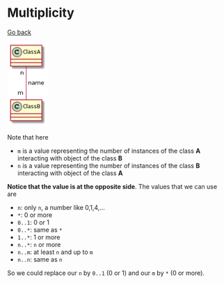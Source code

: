 # Multiplicity

[Go back](../index.md)

![](../images/Syv9B2vsL53AKr1IqDLLKCe5qiuWCIS5Ao0pBp4tLGa0.png)

Note that here

* ``m`` is a value representing the number of instances of the class **A**
  interacting with object of the class **B**
* ``n`` is a value representing the number of instances of the class **B**
  interacting with object of the class **A**

**Notice that the value is at the opposite side**. 
The values that we can use are

* `n`: only ``n``, a number like 0,1,4,...
* ``*``: 0 or more
* ``0..1``: 0 or 1
* ``0..*``: same as `*`
* ``1..*``: 1 or more
* ``n..*``: ``n`` or more
* ``n..m``: at least ``n`` and up to ``m``
* `n..n`: same as ``n``

So we could replace our `n` by ``0..1`` (0 or 1)
and our ``m`` by `*` (0 or more).


